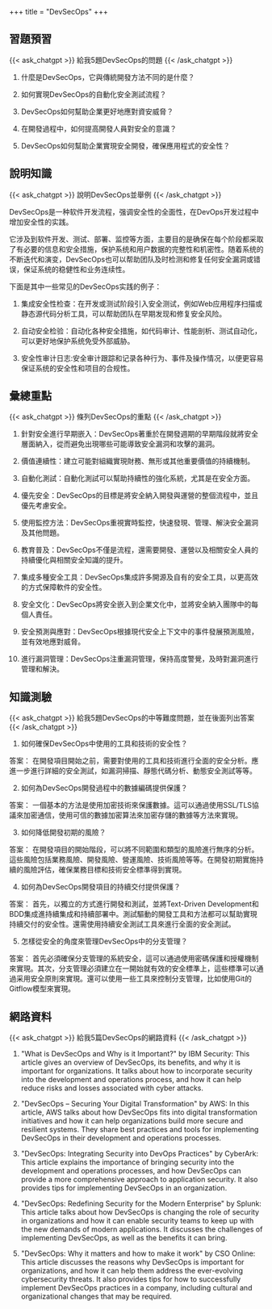 +++
title = "DevSecOps"
+++
## 習題預習
{{< ask_chatgpt >}}
給我5題DevSecOps的問題
{{< /ask_chatgpt >}}



1. 什麼是DevSecOps，它與傳統開發方法不同的是什麼？

2. 如何實現DevSecOps的自動化安全測試流程？

3. DevSecOps如何幫助企業更好地應對資安威脅？

4. 在開發過程中，如何提高開發人員對安全的意識？

5. DevSecOps如何幫助企業實現安全開發，確保應用程式的安全性？   

## 說明知識
{{< ask_chatgpt >}}
說明DevSecOps並舉例
{{< /ask_chatgpt >}}



DevSecOps是一种软件开发流程，强调安全性的全面性，在DevOps开发过程中增加安全性的实践。

它涉及到软件开发、测试、部署、监控等方面，主要目的是确保在每个阶段都采取了有必要的信息和安全措施，保护系统和用户数据的完整性和机密性。随着系统的不断迭代和演变，DevSecOps也可以帮助团队及时检测和修复任何安全漏洞或错误，保证系统的稳健性和业务连续性。

下面是其中一些常见的DevSecOps实践的例子：

1. 集成安全性检查：在开发或测试阶段引入安全测试，例如Web应用程序扫描或静态源代码分析工具，可以帮助团队在早期发现和修复安全风险。

2. 自动安全检验：自动化各种安全措施，如代码审计、性能剖析、测试自动化，可以更好地保护系统免受外部威胁。

3. 安全性审计日志:安全审计跟踪和记录各种行为、事件及操作情况，以便更容易保证系统的安全性和项目的合规性。   

## 彙總重點
{{< ask_chatgpt >}}
條列DevSecOps的重點
{{< /ask_chatgpt >}}



1. 針對安全進行早期嵌入：DevSecOps著重於在開發週期的早期階段就將安全層面納入，從而避免出現哪些可能導致安全漏洞和攻擊的漏洞。

2. 價值連續性：建立可能對組織實現財務、無形或其他重要價值的持續機制。

3. 自動化測試：自動化測試可以幫助持續性的強化系統，尤其是在安全方面。

4. 優先安全：DevSecOps的目標是將安全納入開發與運營的整個流程中，並且優先考慮安全。

5. 使用監控方法：DevSecOps重視實時監控，快速發現、管理、解決安全漏洞及其他問題。

6. 教育普及：DevSecOps不僅是流程，還需要開發、運營以及相關安全人員的持續優化與相關安全知識的提升。

7. 集成多種安全工具：DevSecOps集成許多開源及自有的安全工具，以更高效的方式保障軟件的安全性。

8. 安全文化：DevSecOps將安全嵌入到企業文化中，並將安全納入團隊中的每個人責任。

9. 安全預測與應對：DevSecOps根據現代安全上下文中的事件發展預測風險，並有效地應對威脅。

10. 進行漏洞管理：DevSecOps注重漏洞管理，保持高度警覺，及時對漏洞進行管理和解決。   

## 知識測驗
{{< ask_chatgpt >}}
給我5題DevSecOps的中等難度問題，並在後面列出答案
{{< /ask_chatgpt >}}



1. 如何確保DevSecOps中使用的工具和技術的安全性？

答案： 在開發項目開始之前，需要對使用的工具和技術進行全面的安全分析。應進一步進行詳細的安全測試，如漏洞掃描、靜態代碼分析、動態安全測試等等。

2. 如何為DevSecOps開發過程中的數據編碼提供保護？

答案： 一個基本的方法是使用加密技術來保護數據。這可以通過使用SSL/TLS協議來加密通信，使用可信的數據加密算法來加密存儲的數據等方法來實現。

3. 如何降低開發初期的風險？

答案： 在開發項目的開始階段，可以將不同範圍和類型的風險進行無序的分析。這些風險包括業務風險、開發風險、營運風險、技術風險等等。在開發初期實施持續的風險評估，確保業務目標和技術安全標準得到實現。

4. 如何為DevSecOps開發項目的持續交付提供保護？

答案： 首先，以獨立的方式進行開發和測試，並將Text-Driven Development和BDD集成進持續集成和持續部署中。測試驅動的開發工具和方法都可以幫助實現持續交付的安全性。還需使用持續安全測試工具來進行全面的安全測試。

5. 怎樣從安全的角度來管理DevSecOps中的分支管理？

答案： 首先必須確保分支管理的系統安全，這可以通過使用密碼保護和授權機制來實現。其次，分支管理必須建立在一開始就有效的安全標準上，這些標準可以通過采用安全原則來實現。還可以使用一些工具來控制分支管理，比如使用Git的Gitflow模型來實現。   

## 網路資料
{{< ask_chatgpt >}}
給我5篇DevSecOps的網路資料
{{< /ask_chatgpt >}}



1. "What is DevSecOps and Why is it Important?" by IBM Security: 
This article gives an overview of DevSecOps, its benefits, and why it is important for organizations. It talks about how to incorporate security into the development and operations process, and how it can help reduce risks and losses associated with cyber attacks.

2. "DevSecOps – Securing Your Digital Transformation" by AWS: 
In this article, AWS talks about how DevSecOps fits into digital transformation initiatives and how it can help organizations build more secure and resilient systems. They share best practices and tools for implementing DevSecOps in their development and operations processes.

3. "DevSecOps: Integrating Security into DevOps Practices" by CyberArk: 
This article explains the importance of bringing security into the development and operations processes, and how DevSecOps can provide a more comprehensive approach to application security. It also provides tips for implementing DevSecOps in an organization.

4. "DevSecOps: Redefining Security for the Modern Enterprise" by Splunk: 
This article talks about how DevSecOps is changing the role of security in organizations and how it can enable security teams to keep up with the new demands of modern applications. It discusses the challenges of implementing DevSecOps, as well as the benefits it can bring.

5. "DevSecOps: Why it matters and how to make it work" by CSO Online: 
This article discusses the reasons why DevSecOps is important for organizations, and how it can help them address the ever-evolving cybersecurity threats. It also provides tips for how to successfully implement DevSecOps practices in a company, including cultural and organizational changes that may be required.   

